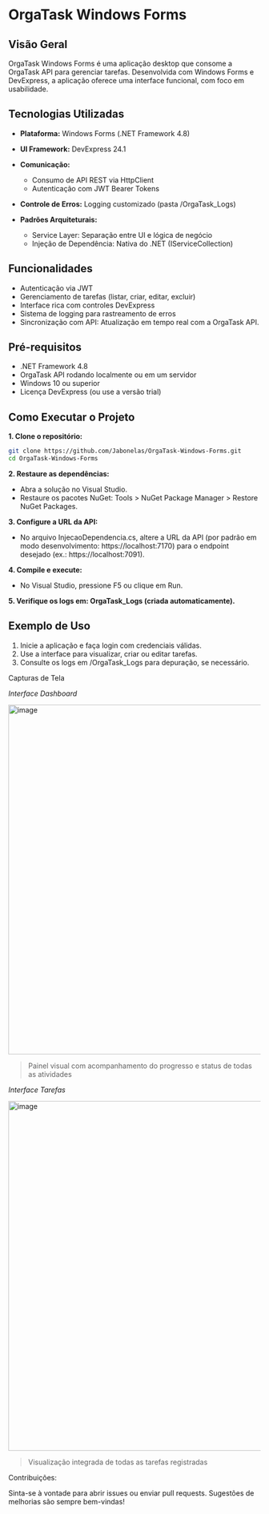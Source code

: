 # OrgaTask Windows Forms

## Visão Geral

OrgaTask Windows Forms é uma aplicação desktop que consome a OrgaTask API para gerenciar tarefas. Desenvolvida com Windows Forms e DevExpress, a aplicação oferece uma interface funcional, com foco em usabilidade.

## Tecnologias Utilizadas

- **Plataforma:** Windows Forms (.NET Framework 4.8)
- **UI Framework:** DevExpress 24.1

- **Comunicação:**

  - Consumo de API REST via HttpClient
  - Autenticação com JWT Bearer Tokens

- **Controle de Erros:** Logging customizado (pasta /OrgaTask_Logs)

- **Padrões Arquiteturais:**

  - Service Layer: Separação entre UI e lógica de negócio
  - Injeção de Dependência: Nativa do .NET (IServiceCollection)

## Funcionalidades

- Autenticação via JWT
- Gerenciamento de tarefas (listar, criar, editar, excluir)
- Interface rica com controles DevExpress
- Sistema de logging para rastreamento de erros
- Sincronização com API: Atualização em tempo real com a OrgaTask API.

## Pré-requisitos

- .NET Framework 4.8
- OrgaTask API rodando localmente ou em um servidor
- Windows 10 ou superior
- Licença DevExpress (ou use a versão trial)

## Como Executar o Projeto

**1. Clone o repositório:**

```bash
git clone https://github.com/Jabonelas/OrgaTask-Windows-Forms.git
cd OrgaTask-Windows-Forms
```

  **2. Restaure as dependências:**

  - Abra a solução no Visual Studio.
  - Restaure os pacotes NuGet: Tools > NuGet Package Manager > Restore NuGet Packages.

**3. Configure a URL da API:**
  
  - No arquivo InjecaoDependencia.cs, altere a URL da API (por padrão em modo desenvolvimento: https://localhost:7170) para o endpoint desejado (ex.: https://localhost:7091).

**4. Compile e execute:**

  - No Visual Studio, pressione F5 ou clique em Run.

**5. Verifique os logs em: OrgaTask_Logs (criada automaticamente).**

## Exemplo de Uso

1. Inicie a aplicação e faça login com credenciais válidas.
2. Use a interface para visualizar, criar ou editar tarefas.
3. Consulte os logs em /OrgaTask_Logs para depuração, se necessário.

Capturas de Tela

<p><em>Interface Dashboard</em></p>

<img width="983" height="699" alt="image" src="https://github.com/user-attachments/assets/45230d69-22ef-4db4-85fd-ee4ada8b6ba8" />

> Painel visual com acompanhamento do progresso e status de todas as atividades


<p><em>Interface Tarefas</em></p>


<img width="985" height="699" alt="image" src="https://github.com/user-attachments/assets/52d7ff45-aac0-4b35-a455-cd2777168009" />

> Visualização integrada de todas as tarefas registradas


Contribuições:

Sinta-se à vontade para abrir issues ou enviar pull requests. Sugestões de melhorias são sempre bem-vindas!
